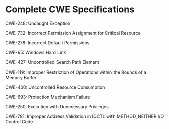 

# Complete CWE Specifications

CWE-248: Uncaught Exception

CWE-732: Incorrect Permission Assignment for Critical Resource

CWE-276: Incorrect Default Permissions

CWE-65: Windows Hard Link

CWE-427: Uncontrolled Search Path Element

CWE-119: Improper Restriction of Operations within the Bounds of a Memory Buffer

CWE-400: Uncontrolled Resource Consumption

CWE-693: Protection Mechanism Failure

CWE-250: Execution with Unnecessary Privileges

CWE-781: Improper Address Validation in IOCTL with METHOD_NEITHER I/O Control Code